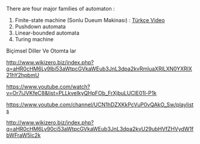 There are four major families of automaton :

1. Finite-state machine (Sonlu Dueum Makinası) : [Türkçe Video](https://www.youtube.com/watch?v=f3TYtf9mPRw)
2. Pushdown automata
3. Linear-bounded automata
4. Turing machine


Biçimsel Diller Ve Otomta lar

http://www.wikizero.biz/index.php?q=aHR0cHM6Ly9lbi53aWtpcGVkaWEub3JnL3dpa2kvRmluaXRlLXN0YXRlX21hY2hpbmU

https://www.youtube.com/watch?v=Or7iJVKfeC8&list=PLLkveIkyQHpFOb_FrXjbuLUClE01l-P1k

https://www.youtube.com/channel/UCN1hDZXKkPcVuP0vQAkO_Sw/playlists

http://www.wikizero.biz/index.php?q=aHR0cHM6Ly90ci53aWtpcGVkaWEub3JnL3dpa2kvU29ubHVfZHVydW1fbWFraW5lc2k
